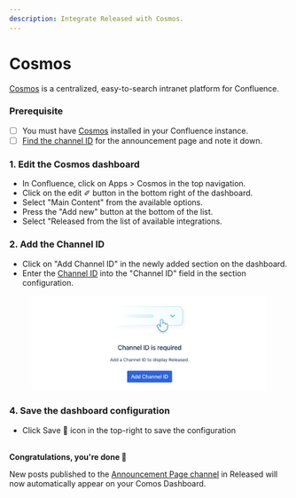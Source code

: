 ```yaml
---
description: Integrate Released with Cosmos.
---
```


# Cosmos

[Cosmos](https://marketplace.atlassian.com/apps/1230540/cosmos-intranet-for-confluence-free?tab=overview\&hosting=cloud) is a centralized, easy-to-search intranet platform for Confluence.

### Prerequisite&#x20;

* [ ] You must have [Cosmos](https://marketplace.atlassian.com/apps/1230540/cosmos-intranet-for-confluence-free?tab=overview\&hosting=cloud) installed in your Confluence instance.&#x20;
* [ ] [Find the channel ID](../../how-tos/finding-the-channel-id.md) for the announcement page and note it down.&#x20;

### 1. Edit the Cosmos dashboard

* In Confluence, click on Apps > Cosmos in the top navigation.&#x20;
* Click on the edit ✐ button in the bottom right of the dashboard.&#x20;
* Select "Main Content" from the available options.
* Press the "Add new" button at the bottom of the list. &#x20;
* Select "Released from the list of available integrations.&#x20;

### 2. Add the Channel ID

* Click on "Add Channel ID" in the newly added section on the dashboard.
* Enter the [Channel ID](../../how-tos/finding-the-channel-id.md) into the "Channel ID" field in the section configuration.&#x20;

<figure><img src="../../.gitbook/assets/image (2).png" alt=""><figcaption></figcaption></figure>

### 4. Save the dashboard configuration

* Click Save 💾 icon in the top-right to save the configuration

\
**Congratulations, you're done 🎉**

New posts published to the [Announcement Page channel](../changelog/publishing.md#announcement-page) in Released will now automatically appear on your Comos Dashboard.&#x20;

